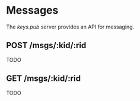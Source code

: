 # Messages

The _keys.pub_ server provides an API for messaging.

## POST /msgs/:kid/:rid

TODO

## GET /msgs/:kid/:rid

TODO

